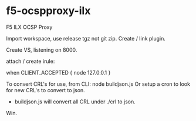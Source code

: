 # f5-ocspproxy-ilx
F5 ILX OCSP Proxy

Import workspace, use release tgz not git zip.
Create / link plugin.

Create VS, listening on 8000.

attach / create irule:

when CLIENT_ACCEPTED {
    node 127.0.0.1
}

To convert CRL's for use, from CLI:  node buildjson.js
Or setup a cron to look for new CRL's to convert to json.

- buildjson.js will convert all CRL under ./crl to json.

Win.
